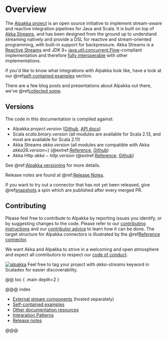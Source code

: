 # Overview

The [Alpakka project](https://doc.akka.io/docs/alpakka/current/) is an open source initiative to implement stream-aware and reactive integration pipelines for Java and Scala. It is built on top of [Akka Streams](https://doc.akka.io/docs/akka/current/stream/index.html), and has been designed from the ground up to understand streaming natively and provide a DSL for reactive and stream-oriented programming, with built-in support for backpressure. Akka Streams is a [Reactive Streams](https://www.reactive-streams.org/) and JDK 9+ [java.util.concurrent.Flow](https://docs.oracle.com/javase/10/docs/api/java/util/concurrent/Flow.html)-compliant implementation and therefore [fully interoperable](https://doc.akka.io/docs/akka/current/general/stream/stream-design.html#interoperation-with-other-reactive-streams-implementations) with other implementations.

If you'd like to know what integrations with Alpakka look like, have a look at our 
@ref[self-contained examples](examples/index.md) section.

There are a few blog posts and presentations about Alpakka out there, we've @ref[collected some](other-docs/webinars-presentations-articles.md).


## Versions

The code in this documentation is compiled against:

* Alpakka $project.version$ ([Github](https://github.com/akka/alpakka), [API docs](https://doc.akka.io/api/alpakka/current/akka/stream/alpakka/index.html))
* Scala $scala.binary.version$ (all modules are available for Scala 2.13, and most are available for Scala 2.11)
* Akka Streams $akka.version$ (all modules are compatible with Akka $akka26.version$+) (@extref:[Reference](akka:stream/index.html), [Github](https://github.com/akka/akka))
* Akka Http $akka-http.version$ (@extref:[Reference](akka-http:), [Github](https://github.com/akka/akka-http))

See @ref:[Alpakka versioning](other-docs/versioning.md) for more details.

Release notes are found at @ref:[Release Notes](release-notes/index.md).

If you want to try out a connector that has not yet been released, give @ref[snapshots](other-docs/snapshots.md) a spin which are published after every merged PR.

## Contributing

Please feel free to contribute to Alpakka by reporting issues you identify, or by suggesting changes to the code. Please refer to our [contributing instructions](https://github.com/akka/alpakka/blob/master/CONTRIBUTING.md) and our [contributor advice](https://github.com/akka/alpakka/blob/master/contributor-advice.md) to learn how it can be done. The target structure for Alpakka connectors is illustrated by the @ref[Reference connector](reference.md).

We want Akka and Alpakka to strive in a welcoming and open atmosphere and expect all contributors to respect our [code of conduct](https://www.lightbend.com/conduct).

[![alpakka]][alpakka-scaladex] Feel free to tag your project with *akka-streams* keyword in Scaladex for easier discoverability.

[alpakka]: https://index.scala-lang.org/count.svg?q=topics:akka-streams&amp;subject=akka-streams&amp;style=flat-square

[alpakka-scaladex]: https://index.scala-lang.org/search?q=topics:akka-streams


@@ toc { .main depth=2 }

@@@ index

* [External stream components](external-components.md) (hosted separately)
* [Self-contained examples](examples/index.md)
* [Other documentation resources](other-docs/index.md)
* [Integration Patterns](patterns.md)
* [Release notes](release-notes/index.md)

@@@
